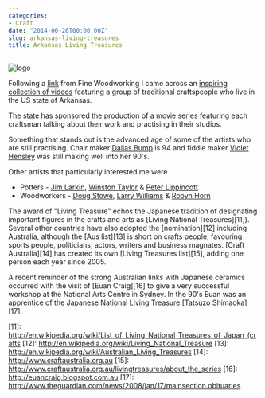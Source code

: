```yaml
---
categories:
- Craft
date: "2014-06-26T00:00:00Z"
slug: arkansas-living-treasures
title: Arkansas Living Treasures
---
```


<img alt="logo" src="https://media.publit.io/file/arkansas-made-logo-400.png">

Following a [link][1] from Fine Woodworking I came across an [inspiring collection of videos][2] featuring a group of traditional craftspeople who live in the US state of Arkansas.
<!--read_more-->
The state has sponsored the production of a movie series featuring each craftsman talking about their work and practising in their studios. 

Something that stands out is the advanced age of some of the artists who are still practising. Chair maker [Dallas Bump][3] is 94 and fiddle maker [Violet Hensley][4] was still making well into her 90's.

Other artists that particularly interested me were

* Potters - [Jim Larkin][5], [Winston Taylor][6] &amp; [Peter Lippincott][7]
* Woodworkers - [Doug Stowe][8], [Larry Williams][9] &amp; [Robyn Horn][10]

The award of "Living Treasure" echos the Japanese tradition of designating important figures in the crafts and arts as [Living National Treasures][11]). Several other countries have also adopted the [nomination][12] including Australia, although the [Aus list][13] is short on crafts people, favouring sports people, politicians, actors, writers and business magnates. [Craft Australia][14] has created its own [Living Treasures list][15], adding one person each year since 2005.

A recent reminder of the strong Australian links with Japanese ceramics occurred with the visit of [Euan Craig][16] to give a very successful workshop at the National Arts Centre in Sydney. In the 90's Euan was an apprentice of the Japanese National Living Treasure [Tatsuzo Shimaoka][17].

[1]:	http://www.finewoodworking.com/item/112983/watch-a-short-film-about-box-maker-doug-stowe
[2]:	http://www.historicarkansas.org/Collections-and-Research/arkansas-living-treasure-film-project
[3]:	http://www.historicarkansas.org/alt-film-project/dallas-bump/
[4]:	http://www.historicarkansas.org/alt-film-project/violet-hensley/
[5]:	http://www.historicarkansas.org/alt-film-project/jim-larkin/
[6]:	http://www.historicarkansas.org/alt-film-project/winston-taylor/
[7]:	http://www.historicarkansas.org/alt-film-project/peter-lippincott/
[8]:	http://www.historicarkansas.org/alt-film-project/doug-stowe/
[9]:	http://www.historicarkansas.org/alt-film-project/larry-williams/
[10]:	http://www.historicarkansas.org/alt-film-project/robyn-horn/
[11]:	http://en.wikipedia.org/wiki/List_of_Living_National_Treasures_of_Japan_(crafts
[12]:	http://en.wikipedia.org/wiki/Living_National_Treasure
[13]:	http://en.wikipedia.org/wiki/Australian_Living_Treasures
[14]:	http://www.craftaustralia.org.au
[15]:	http://www.craftaustralia.org.au/livingtreasures/about_the_series
[16]:	http://euancraig.blogspot.com.au
[17]:	http://www.theguardian.com/news/2008/jan/17/mainsection.obituaries

